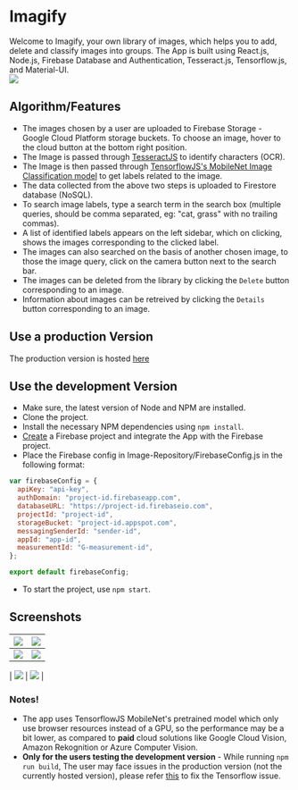 # Imagify
Welcome to Imagify, your own library of images, which helps you to add, delete and classify images into groups. The App is built using React.js, Node.js, Firebase Database and Authentication, Tesseract.js, Tensorflow.js, and Material-UI.  
![](https://github.com/mariiaromaniuk/Image-Repository/blob/master/images/demo.png)

## Algorithm/Features
- The images chosen by a user are uploaded to Firebase Storage - Google Cloud Platform storage buckets. To choose an image, hover to the cloud button at the bottom right position.
- The Image is passed through [TesseractJS](https://tesseract.projectnaptha.com/) to identify characters (OCR).
- The Image is then passed through [TensorflowJS's MobileNet Image Classification model](https://github.com/tensorflow/tfjs-models/tree/master/mobilenet) to get labels related to the image.
- The data collected from the above two steps is uploaded to Firestore database (NoSQL).
- To search image labels, type a search term in the search box (multiple queries, should be comma separated, eg: "cat, grass" with no trailing commas).
- A list of identified labels appears on the left sidebar, which on clicking, shows the images corresponding to the clicked label.
- The images can also searched on the basis of another chosen image, to those the image query, click on the camera button next to the search bar.
- The images can be deleted from the library by clicking the `Delete` button corresponding to an image.
- Information about images can be retreived by clicking the `Details` button corresponding to an image.

## Use a production Version
The production version is hosted [here](https://image-repository-15136.web.app/)

## Use the development Version
- Make sure, the latest version of Node and NPM are installed.
- Clone the project.
- Install the necessary NPM dependencies using `npm install`.
- [Create](https://firebase.google.com/docs/web/setup) a Firebase project and integrate the App with the Firebase project.
- Place the Firebase config in Image-Repository/FirebaseConfig.js in the following format:
```js
var firebaseConfig = {
  apiKey: "api-key",
  authDomain: "project-id.firebaseapp.com",
  databaseURL: "https://project-id.firebaseio.com",
  projectId: "project-id",
  storageBucket: "project-id.appspot.com",
  messagingSenderId: "sender-id",
  appId: "app-id",
  measurementId: "G-measurement-id",
};

export default firebaseConfig;
```
- To start the project, use `npm start`.

## Screenshots
| ![](https://github.com/mariiaromaniuk/Image-Repository/blob/master/images/demo1.png)  | ![](https://github.com/mariiaromaniuk/Image-Repository/blob/master/images/demo4.png)  |
|---|---|
| ![](https://github.com/mariiaromaniuk/Image-Repository/blob/master/images/demo3.png)  | ![](https://github.com/mariiaromaniuk/Image-Repository/blob/master/images/demo2.png)  |  


| ![](https://github.com/mariiaromaniuk/Image-Repository/blob/master/images/demo5.png)  | ![](https://github.com/mariiaromaniuk/Image-Repository/blob/master/images/demo6.png)  | 


### Notes!
- The app uses TensorflowJS MobileNet's pretrained model which only use browser resources instead of a GPU, so the performance may be a bit lower, as compared to **paid** cloud solutions like Google Cloud Vision, Amazon Rekognition or Azure Computer Vision.
- **Only for the users testing the development version** - While running `npm run build`, The user may face issues in the production version (not the currently hosted version), please refer [this](https://github.com/tensorflow/tfjs/issues/3384#issuecomment-667607535) to fix the Tensorflow issue.
